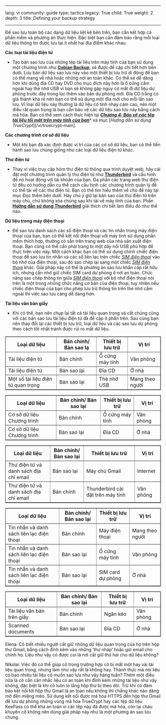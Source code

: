 

---

lang: vi
community: guide
type: tactics
legacy: True
child: True
weight: 2
depth: 3
title: Defining your backup strategy

---

Để sao lưu toàn bộ các dạng dữ liệu liệt kê bên trên, bạn cần kết hợp cả phần mềm và phương án thực hiện. Đặc biệt bạn cần đảm bảo rằng mỗi loại dữ liệu thông tin được lưu tại ít nhất hai địa điểm khác nhau.

**Các loại tài liệu điện tử**

- Tạo bản sao lưu của những tệp tài liệu trên máy tính của bạn sử dụng một chương trình như [**Cobian Backup**](/vi/glossary#Cobian_Backup), sẽ được đề cập chi tiết hơn bên dưới. Lưu bản dữ liệu sao lưu này vào một thiết bị lưu trữ di động để bạn có thể mang về nhà hoặc những nơi an toàn khác. Có thể sẽ dễ dàng hơn khi dùng đĩa CD hay DVD cho mục đích này hơn là ổ cứng cắm ngoài hay thẻ nhớ USB vì bạn sẽ không gặp nguy cơ mất đi dữ liệu dự phòng trước đây trong lúc thêm vào bản dự phòng mới. Đĩa CD trắng có giá thành khá rẻ nên bạn có thể sử dụng một đĩa mới cho mỗi lần sao lưu. Vì loại dữ liệu này thường là dữ liệu có tính nhạy cảm cao, nên một điều rất quan trọng là bạn cần bảo vệ các dữ liệu sao lưu này bằng cách mã hóa. Bạn có thể xem cách thực hiện tại [***Chương 4: Bảo vệ các tệp tài liệu tối mật trên máy tính của bạn***](/vi/chuong-4)* và mục [*Hướng dẫn sử dụng TrueCrypt*](/vi/truecrypt-main].

**Các chương trình cơ sở dữ liệu**

- Một khi bạn đã xác định được vị trí của các cơ sở dữ liệu, bạn có thể tiến hành sao lưu chúng giống như các loại dữ liệu điện tử khác.

**Thư điện tử**

- Thay vì việc truy cập hòm thư điện tử thông qua trình duyệt web, hãy cài đặt một chương trình quản lý thư điện tử như [**Thunderbird**](/vi/glossary#Thunderbird) và cấu hình để nó hoạt động với tài khoản của bạn. Đa phần các trang web thư điện tử đều có hướng dẫn cụ thể cách cấu hình các chương trình quản lý để có thể tải về các thư điện tử. Bạn có thể tìm hiểu thêm về chủ đề này tại mục Đọc thêm bên dưới. Hãy chú ý giữ lại bản sao của thư điện tử trên máy chủ, chứ không xóa chúng sau khi tải về máy tính của bạn. Phần [**Hướng dẫn sử dụng Thunderbird**](/vi/thunderbird-main) giải thích chi tiết làm điều đó như thế nào.

**Dữ liệu trong máy điện thoại**

- Để sao lưu danh sách các số điện thoại và các tin nhắn trong máy điện thoại của bạn, bạn có thể kết nối điện thoại với máy tính sử dụng phần mềm thích hợp, thường có sẵn trên trang web của nhà sản xuất điện thoại. Bạn cũng có thể cần phải trang bị một dây nối USB phù hợp để thực hiện việc này. Một cách khác bạn có thể sử dụng chính chiếc điện thoại để sao lưu tin nhắn và các số liên lạc trên chiếc [*SIM điện thoại*](/vi/glossary#SIM_card) vào bộ nhớ của điện thoại, sau đó sao chép lại sang một chiếc [*SIM điện thoại*](/vi/glossary#SIM_card) khác. Giải pháp này có thể là phương án sao lưu khẩn cấp rất hữu ích, nhưng cần nhớ giữ chiếc SIM card dự phòng ở nơi an toàn. Chức năng sao chép thông tin giữa [*SIM điện thoại*](/vi/glossary#SIM_card) với bộ nhớ điện thoại nói trên là một trong những chức năng cơ bản của điện thoại, tuy nhiên nếu chiếc điện thoại của bạn cho phép lưu trữ thông tin trên thẻ nhớ cắm ngoài thì việc sao lưu càng dễ dàng hơn.

**Tài liệu văn bản giấy**

- Khi có thể, bạn nên chụp lại tất cả tài liệu quan trọng và cất chúng cùng với các bản sao lưu tài liệu điện tử đã đề cập ở phần trên.
Sau cùng bạn nên thay đổi lại các thiết bị lưu trữ, loại dữ liệu và các sao lưu dự phòng theo cách tốt nhất tránh được rủi ro mất dữ liệu.

<table width="100%" border="1">
<tbody>
<tr>
<th>Loại dữ liệu</th>
<th>Bản chính/ Bản sao lạ</th>
<th>Thiết bị lưu trữ</th>
<th>Vị trí</th>
</td>
</tr>
<tr>
<td>Tài liệu điện tử</td>
<td>Bản chính</td>
<td>Ổ cứng máy tính</td>
<td>Văn phòng
</td>
</tr>
<tr>
<td>Tài liệu điện tử</td>
<td>Bản sao lại</td>
<td>Đĩa CD</td>
<td>Ở nhà
</td>
</tr>
<tr>
<td>Một số tài liệu điện tử quan trọng</td>
<td>Bản sao lại</td>
<td>Thẻ nhớ USB</td>
<td>Mang theo người
</td>
</tr>
</tbody>
</table>




<table width="100%" border="1">
<tbody>
<tr>
<th>Loại dữ liệu</th>
<th>Bản chính/ Bản sao lại</th>
<th>Thiết bị lưu trữ</th>
<th>Vị trí</th>
</td>
</tr>
<tr>
<td>Cơ sở dữ liệu Chương trình</td>
<td>Bản chính</td>
<td>Ổ cứng máy tính</td>
<td>Văn phòng
</td>
</tr>
<tr>
<td>Cơ sở dữ liệu Chương trình</td>
<td>Bản sao lại</td>
<td>Đĩa CD</td>
<td>Ở nhà
</td>
</tr>
</tbody>
</table>




<table width="100%" border="1">
<tbody>
<tr>
<th>Loại dữ liệu</th>
<th>Bản chính/ Bản sao lại</th>
<th>Thiết bị lưu trữ</th>
<th>Vị trí</th>
</td>
</tr>
<tr>
<td>Thư điện tử và danh sách địa chỉ email</td>
<td>Bản sao lại</td>
<td>Máy chủ Gmail</td>
<td>Internet
</td>
</tr>
<tr>
<td>Thư điện tử và danh sách địa chỉ email</td>
<td>Bản chính</td>
<td>Thunderbird cài đặt trên máy tính</td>
<td>Văn phòng
</td>
</tr>
</tbody>
</table>




<table width="100%" border="1">
<tbody>
<tr>
<th>Loại dữ liệu</th>
<th>Bản chính/ Bản sao lại</th>
<th>Thiết bị lưu trữ</th>
<th>Vị trí</th>
</td>
</tr>
<tr>
<td>Tin nhắn và danh sách liên lạc điện thoại </td>
<td>Bản chính</td>
<td>Máy điện thoại</td>
<td>Mang theo người
</td>
</tr>
<tr>
<td>Tin nhắn và danh sách liên lạc điện thoại </td>
<td>Bản sao lại</td>
<td>Ổ cứng máy tính</td>
<td>Văn phòng
</td>
</tr>
<tr>
<td>Tin nhắn và danh sách liên lạc điện thoại </td>
<td>Bản sao lại</td>
<td>SIM card dự phòng</td>
<td>Ở nhà
</td>
</tr>
</tbody>
</table>




<table width="100%" border="1">
<tbody>
<tr>
<th>Loại dữ liệu</th>
<th>Bản chính/ Bản sao lại</th>
<th>Thiết bị lưu trữ</th>
<th>Vị trí</th>
</td>
</tr>
<tr>
<td>Tài liệu văn bản trên giấy</td>
<td>Bản chính</td>
<td>Ngăn kéo</td>
<td>Văn phòng
</td>
</tr>
<tr>
<td>Scanned documents</td>
<td>Bản sao lại</td>
<td>Đĩa CD</td>
<td>Ở nhà
</td>
</tr>
</tbody>
</table>

<div class="background" markdown="1">
Elena: Cô biết nhiều người cất giữ những dữ liệu quan trọng của họ trên hộp thư Gmail, bằng cách đính kèm vào những ‘thư nháp’ hoặc gửi email cho chính họ. Liệu như vậy có được coi là nơi cất giữ thứ hai cho dữ liệu không?

Nikolai: Việc đó có thể giúp cô trong trường hợp cô bị mất một hay vài tài liệu quan trọng, nhưng làm như vậy rất là không hay. Thành thực mà nói liệu có bao nhiêu tài liệu cô muốn sao lưu như vậy hàng tuần? Thêm một điều nữa là cô cần cân nhắc liệu có an toàn khi đính kèm những tài liệu như vậy không, đặc biệt là khi cô luôn lo lắng hộp thư bị theo dõi. Trừ khi cô đảm bảo kết nối tới hộp thư  Gmail là an toàn nếu không thì chẳng  khác nào dâng mỡ đến miệng mèo. Sử dụng kết nối được mã hóa HTTPS đến hộp thư Gmail để lưu dự phòng những vùng mã hóa TrueCrypt hay các tệp dữ liệu KeePass có thể khá an toàn vì các tệp này đã được mã hóa, còn lại cháu khuyên cô không nên dùng giải pháp này như là một phương án sao lưu chung.
</div>

